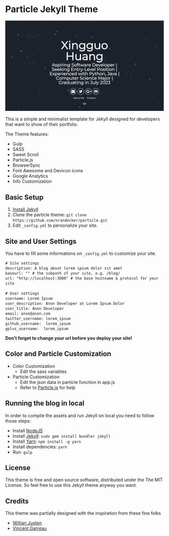 # Particle Jekyll Theme

![](./particle.png)

This is a simple and minimalist template for Jekyll designed for developers that want to show of their portfolio.

The Theme features:

- Gulp
- SASS
- Sweet Scroll
- Particle.js
- BrowserSync
- Font Awesome and Devicon icons
- Google Analytics
- Info Customization

## Basic Setup

1. [Install Jekyll](http://jekyllrb.com)
2. Clone the particle theme: `git clone https://github.com/nrandecker/particle.git`
3. Edit `_config.yml` to personalize your site.

## Site and User Settings

You have to fill some informations on `_config.yml` to customize your site.

```
# Site settings
description: A blog about lorem ipsum dolor sit amet
baseurl: "" # the subpath of your site, e.g. /blog/
url: "http://localhost:3000" # the base hostname & protocol for your site

# User settings
username: Lorem Ipsum
user_description: Anon Developer at Lorem Ipsum Dolor
user_title: Anon Developer
email: anon@anon.com
twitter_username: lorem_ipsum
github_username:  lorem_ipsum
gplus_username:  lorem_ipsum
```

**Don't forget to change your url before you deploy your site!**

## Color and Particle Customization

- Color Customization
  - Edit the sass variables
- Particle Customization
  - Edit the json data in particle function in app.js
  - Refer to [Particle.js](https://github.com/VincentGarreau/particles.js/) for help

## Running the blog in local

In order to compile the assets and run Jekyll on local you need to follow those steps:

- Install [NodeJS](https://nodejs.org/)
- Install [Jekyll](https://jekyllrb.com): `sudo gem install bundler jekyll`
- Install [Yarn](https://yarnpkg.com/): `npm install -g yarn`
- Install dependencies: `yarn`
- Run: `gulp`

## License

This theme is free and open source software, distributed under the The MIT License. So feel free to use this Jekyll theme anyway you want.

## Credits

This theme was partially designed with the inspiration from these fine folks

- [Willian Justen](https://github.com/willianjusten/will-jekyll-template)
- [Vincent Garreau](https://github.com/VincentGarreau/particles.js/)
